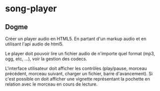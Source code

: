 song-player
===========

## Dogme

Créer un player audio en HTML5. En partant d'un markup audio et en utilisant  l'api audio de html5.

Le player doit pouvoir lire un fichier audio de n'importe quel format (mp3, ogg, etc, ...), voir la gestion des codecs.

L'interface utilisateur doit afficher les contrôles (play/pause, morceau précédent, morceau suivant, charger un fichier,
barre d'avancement). Si c'est possible on doit afficher une vignette représentant la pochette en relation avec le
morceau en cours de lecture.


